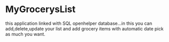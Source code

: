 # MyGrocerysList
this application linked with SQL openhelper database...in this you can add,delete,update your list and add grocery items with automatic date pick as much you want.
